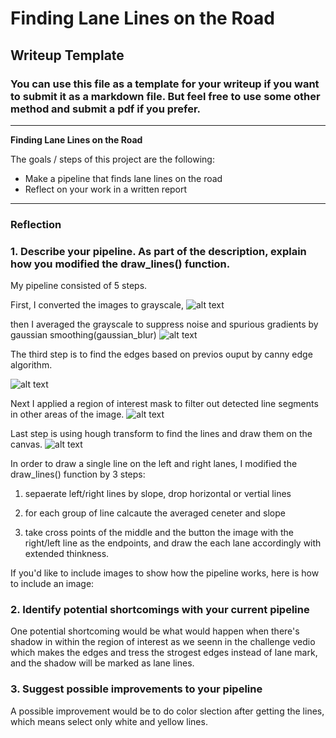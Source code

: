 # **Finding Lane Lines on the Road** 

## Writeup Template

### You can use this file as a template for your writeup if you want to submit it as a markdown file. But feel free to use some other method and submit a pdf if you prefer.

---

**Finding Lane Lines on the Road**

The goals / steps of this project are the following:
* Make a pipeline that finds lane lines on the road
* Reflect on your work in a written report


[//]: # (Image References)

[image1]: ./test_images_output/grayscale_solidWhiteCurve.jpg "Grayscale"
[image2]: ./test_images_output/gaussianblur_solidWhiteCurve.jpg "Gaussian blur"
[image3]: ./test_images_output/edges_solidWhiteCurve.jpg "Canny edges"
[image4]: ./test_images_output/region_solidWhiteCurve.jpg "Crop region"
[image5]: ./test_images_output/result_solidWhiteCurve.jpg "Result"

---

### Reflection

### 1. Describe your pipeline. As part of the description, explain how you modified the draw_lines() function.

My pipeline consisted of 5 steps. 

First, I converted the images to grayscale, 
![alt text][image1]


then I averaged the grayscale to suppress noise and spurious gradients by gaussian smoothing(gaussian_blur)
![alt text][image2]


The third step is to find the edges based on previos ouput by canny edge algorithm.

![alt text][image3]


Next I applied a region of interest mask to filter out detected line segments in other areas of the image.
![alt text][image4]


Last step is using hough transform to find the lines and draw them on the canvas.
![alt text][image5]


In order to draw a single line on the left and right lanes, I modified the draw_lines() function by 3 steps:

1) sepaerate left/right lines by slope, drop horizontal or vertial lines

2) for each group of line calcaute the averaged ceneter and slope

3) take cross points of the middle and the button the image with the right/left line as the endpoints, and draw the each lane accordingly with extended thinkness.



If you'd like to include images to show how the pipeline works, here is how to include an image: 


### 2. Identify potential shortcomings with your current pipeline


One potential shortcoming would be what would happen when there's shadow in within the region of interest as we seenn in the challenge vedio which makes the edges and tress the strogest edges instead of lane mark, and the shadow will be marked as lane lines.


### 3. Suggest possible improvements to your pipeline

A possible improvement would be to do color slection after getting the lines, which means select only white and yellow lines.
